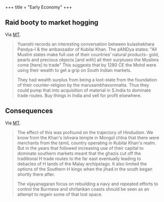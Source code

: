 +++
title = "Early Economy"
+++

## Raid booty to market hogging
Via [MT](https://twitter.com/blog_supplement/status/1317858433207570441).

> Yuanshi records an interesting conversation between kulashekhara Pandya-I & the ambassador of Kubilai Khan. The pANDya states: "All Muslim states make full use of their countries’ natural products- gold, pearls and precious objects [and with] all their surpluses the Muslims come [here] to trade" This suggests that by 1280 CE the Mohd were using their wealth to get a grip on South Indian markets. 
>
> They had wealth surplus from being a loot-state from the foundation of their counter-religion by the marusambhavonmatta. Thus they could pump that into acquisition of material in S.India to dominate trade routes. Buy things in India and sell for profit elsewhere.

## Consequences
Via [MT](https://twitter.com/blog_supplement/status/1317858433207570441).

> The effect of this was profound on the trajectory of Hindudom. We know from the Khan's Ishvara temple in Mongol chIna that there were merchants from the tamiL country operating in Kubilai Khan's realm. But in the years that followed increasing use of their capital to dominate southern markets meant that the ghazis cut off the traditional H trade routes to the far east eventually leading to debacles of H lands of the Malay archipelago. It also limited the options of the Southern H kings when the jihad in the south began shortly there after. 
>
> The vijayanagaran focus on rebuilding a navy and repeated efforts to control the Burmese and shrIlankan coasts should be seen as an attempt to regain some of that lost space.